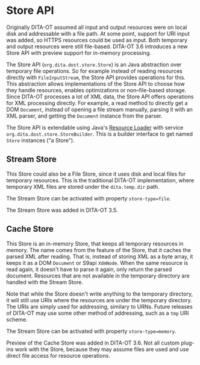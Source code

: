 # Store API

Originally DITA-OT assumed all input and output resources were on local disk and addressable with a file path. At some point, support for URI input was added, so HTTPS resources could be used as input. Both temporary and output resources were still file-based. DITA-OT 3.6 introduces a new Store API with preview support for in-memory processing.

The Store API (`org.dita.dost.store.Store`) is an Java abstraction over temporary file operations. So for example instead of reading resources directly with `FileInputStream`, the Store API provides operations for this. This abstraction allows implementations of the Store API to choose how they handle resources, enables optimizations or non–file-based storage. Since DITA-OT processes a lot of XML data, the Store API offers operations for XML processing directly. For example, a read method to directly get a DOM `Document`, instead of opening a file stream manually, parsing it with an XML parser, and getting the `Document` instance from the parser.

The Store API is extendable using Java's [Resource Loader](https://docs.oracle.com/javase/9/docs/api/java/util/ServiceLoader.html) with service `org.dita.dost.store.StoreBuilder`. This is a builder interface to get named `Store` instances ("a Store").

## Stream Store

This Store could also be a File Store, since it uses disk and local files for temporary resources. This is the traditional DITA-OT implementation, where temporary XML files are stored under the `dita.temp.dir` path.

The Stream Store can be activated with property `store-type=file`.

The Stream Store was added in DITA-OT 3.5.

## Cache Store

This Store is an in-memory Store, that keeps all temporary resources in memory. The name comes from the feature of the Store, that it caches the parsed XML after reading. That is, instead of storing XML as a byte array, it keeps it as a DOM `Document` or S9api `XdmNode`. When the same resource is read again, it doesn't have to parse it again, only return the parsed document. Resources that are not available in the temporary directory are handled with the Stream Store.

Note that while the Store doesn't write anything to the temporary directory, it will still use URIs where the resources are under the temporary directory. The URIs are simply used for addressing, similary to URNs. Future releases of DITA-OT may use some other method of addressing, such as a `tmp` URI scheme.

The Stream Store can be activated with property `store-type=memory`.

Preview of the Cache Store was added in DITA-OT 3.6. Not all custom plug-ins work with the Store, because they may assume files are used and use direct file access for resource operations.

